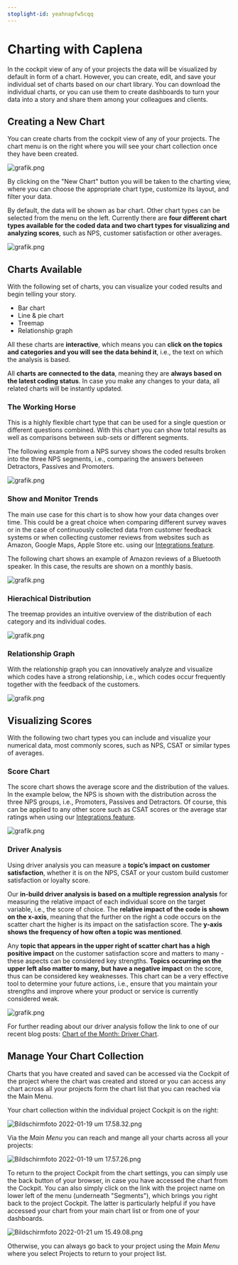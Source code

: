 ```yaml
---
stoplight-id: yeahnapfw5cqq
---
```


# Charting with Caplena

In the cockpit view of any of your projects the data will be visualized by default in form of a chart. However, you can create, edit, and save your individual set of charts based on our chart library. You can download the individual charts, or you can use them to create dashboards to turn your data into a story and share them among your colleagues and clients.

## Creating a New Chart

You can create charts from the cockpit view of any of your projects. The chart menu is on the right where you will see your chart collection once they have been created.

![grafik.png](https://stoplight.io/api/v1/projects/cHJqOjEyNDcxMw/images/siiOYVVT2t8)

By clicking on the "New Chart" button you will be taken to the charting view, where you can choose the appropriate chart type, customize its layout, and filter your data.

By default, the data will be shown as bar chart. Other chart types can be selected from the menu on the left. Currently there are **four different chart types available for the coded data and two chart types for visualizing and analyzing scores**, such as NPS, customer satisfaction or other averages.

![grafik.png](https://stoplight.io/api/v1/projects/cHJqOjEyNDcxMw/images/yEil514fXRw)

## Charts Available

With the following set of charts, you can visualize your coded results and begin telling your story. 

- Bar chart
- Line & pie chart
- Treemap
- Relationship graph 

All these charts are **interactive**, which means you can **click on the topics and categories and you will see the data behind it**, i.e., the text on which the analysis is based.

All **charts are connected to the data**, meaning they are **always based on the latest coding status**. In case you make any changes to your data, all related charts will be instantly updated.

### The Working Horse

This is a highly flexible chart type that can be used for a single question or different questions combined. With this chart you can show total results as well as comparisons between sub-sets or different segments.

The following example from a NPS survey shows the coded results broken into the three NPS segments, i.e., comparing the answers between Detractors, Passives and Promoters.

![grafik.png](https://stoplight.io/api/v1/projects/cHJqOjEyNDcxMw/images/pkumNCMyvzA)

### Show and Monitor Trends

The main use case for this chart is to show how your data changes over time. This could be a great choice when comparing different survey waves or in the case of continuously collected data from customer feedback systems or when collecting customer reviews from websites such as Amazon, Google Maps, Apple Store etc. using our [Integrations feature](04-09-Integrations-in-Detail.md).

The following chart shows an example of Amazon reviews of a Bluetooth speaker. In this case, the results are shown on a monthly basis.

![grafik.png](https://stoplight.io/api/v1/projects/cHJqOjEyNDcxMw/images/JplgNTMRUlE)

### Hierachical Distribution

The treemap provides an intuitive overview of the distribution of each category and its individual codes.

![grafik.png](https://stoplight.io/api/v1/projects/cHJqOjEyNDcxMw/images/AzoRzPW1nc4)

### Relationship Graph

With the relationship graph you can innovatively analyze and visualize which codes have a strong relationship, i.e., which codes occur frequently together with the feedback of the customers.

![grafik.png](https://stoplight.io/api/v1/projects/cHJqOjEyNDcxMw/images/daPqnjEEmBI)

## Visualizing Scores

With the following two chart types you can include and visualize your numerical data, most commonly scores, such as NPS, CSAT or similar types of averages.

### Score Chart

The score chart shows the average score and the distribution of the values. In the example below, the NPS is shown with the distribution across the three NPS groups, i.e., Promoters, Passives and Detractors. Of course, this can be applied to any other score such as CSAT scores or the average star ratings when using our [Integrations feature](04-09-Integrations-in-Detail.md).

![grafik.png](https://stoplight.io/api/v1/projects/cHJqOjEyNDcxMw/images/ARGq3wCA6HI)

### Driver Analysis

Using driver analysis you can measure a **topic’s impact on customer satisfaction**, whether it is on the NPS, CSAT or your custom build customer satisfaction or loyalty score.

Our **in-build driver analysis is based on a multiple regression analysis** for measuring the relative impact of each individual score on the target variable, i.e., the score of choice. The **relative impact of the code is shown on the x-axis**, meaning that the further on the right a code occurs on the scatter chart the higher is its impact on the satisfaction score. The **y-axis shows the frequency of how often a topic was mentioned**.

Any **topic that appears in the upper right of scatter chart has a high positive impact** on the customer satisfaction score and matters to many - these aspects can be considered key strengths. **Topics occurring on the upper left also matter to many, but have a negative impact** on the score, thus can be considered key weaknesses. This chart can be a very effective tool to determine your future actions, i.e., ensure that you maintain your strengths and improve where your product or service is currently considered weak.

![grafik.png](https://stoplight.io/api/v1/projects/cHJqOjEyNDcxMw/images/Zi54YaJetGA)

For further reading about our driver analysis follow the link to one of our recent blog posts: [Chart of the Month: Driver Chart](https://caplena.com/blog/what-is-a-driver-chart/).

## Manage Your Chart Collection

Charts that you have created and saved can be accessed via the Cockpit of the project where the chart was created and stored or you can access any chart across all your projects form the chart list that you can reached via the Main Menu.

Your chart collection within the individual project Cockpit is on the right:

![Bildschirmfoto 2022-01-19 um 17.58.32.png](https://stoplight.io/api/v1/projects/cHJqOjEyNDcxMw/images/0Vs7D9DBW48)

Via the *Main Menu* you can reach and mange all your charts across all your projects:

![Bildschirmfoto 2022-01-19 um 17.57.26.png](https://stoplight.io/api/v1/projects/cHJqOjEyNDcxMw/images/AlvpXG9HMk0)

To return to the project Cockpit from the chart settings, you can simply use the back button of your browser, in case you have accessed the chart from the Cockpit. You can also simply click on the link with the project name on lower left of the menu (underneath "Segments"), which brings you right back to the project Cockpit. The latter is particularly helpful if you have accessed your chart from your main chart list or from one of your dashboards.

![Bildschirmfoto 2022-01-21 um 15.49.08.png](https://stoplight.io/api/v1/projects/cHJqOjEyNDcxMw/images/7ZoKjJZFivc)

Otherwise, you can always go back to your project using the *Main Menu* where you select Projects to return to your project list.

